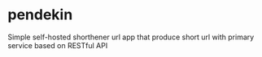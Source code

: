 # pendekin
Simple self-hosted shorthener url app that produce short url with primary service based on RESTful API

